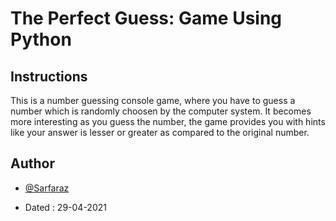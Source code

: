 
# The Perfect Guess: Game Using Python

## Instructions
This is a number guessing console game, where you have to guess a number which is randomly choosen by the computer system. It becomes more interesting as you guess the number, the game provides you with hints like your answer is lesser or greater as compared to the original number.

## Author

- [@Sarfaraz](https://github.com/GoogolDKhan)

- Dated : 29-04-2021